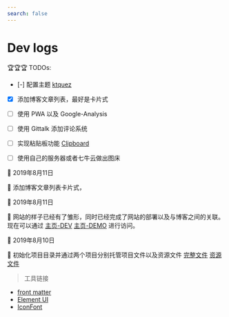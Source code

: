 ```yaml
---
search: false
---
```

# Dev logs

🏆🏆🏆 TODOs:

- [-] 配置主题 [ktquez](https://github.com/ktquez/vuepress-theme-ktquez)

- [x] 添加博客文章列表，最好是卡片式

- [ ] 使用 PWA 以及 Google-Analysis

- [ ] 使用 Gittalk 添加评论系统

- [ ] 实现粘贴板功能 [Clipboard](https://blog.csdn.net/Mr_EvanChen/article/details/81034065)

- [ ] 使用自己的服务器或者七牛云做出图床


📅 2019年8月11日

📢 添加博客文章列表卡片式，
  
📅 2019年8月11日

📢 网站的样子已经有了雏形，同时已经完成了网站的部署以及与博客之间的关联。现在可以通过 
[主页-DEV](https://www.xerrors.fun:8080) 
[主页-DEMO](https://xerrors.coding.me) 进行访问。

📅 2019年8月10日

📢 初始化项目目录并通过两个项目分别托管项目文件以及资源文件 
[完整文件](https://git.dev.tencent.com/Xerrors/Xerrors) 
[资源文件](https://github.com/Xerrors/Xerrors.github.io)

> 工具链接

- [front matter](https://hexo.io/zh-cn/docs/front-matter.html)
- [Element UI](https://element.eleme.cn/#/zh-CN/component/)
- [IconFont](https://www.iconfont.cn)